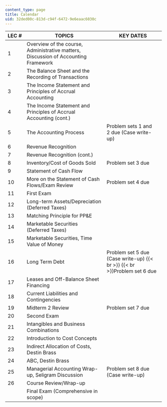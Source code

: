 ```yaml
---
content_type: page
title: Calendar
uid: 32ded00c-813d-c94f-6472-9e6eaac6030c
---
```


| LEC # | TOPICS | KEY DATES |
| --- | --- | --- |
| 1 | Overview of the course, Administrative matters, Discussion of Accounting Framework |  |
| 2 | The Balance Sheet and the Recording of Transactions |  |
| 3 | The Income Statement and Principles of Accrual Accounting |  |
| 4 | The Income Statement and Principles of Accrual Accounting (cont.) |  |
| 5 | The Accounting Process | Problem sets 1 and 2 due (Case write-up) |
| 6 | Revenue Recognition |  |
| 7 | Revenue Recognition (cont.) |  |
| 8 | Inventory/Cost of Goods Sold | Problem set 3 due |
| 9 | Statement of Cash Flow |  |
| 10 | More on the Statement of Cash Flows/Exam Review | Problem set 4 due |
| 11 | First Exam |  |
| 12 | Long-term Assets/Depreciation (Deferred Taxes) |  |
| 13 | Matching Principle for PP&E |  |
| 14 | Marketable Securities (Deferred Taxes) |  |
| 15 | Marketable Securities, Time Value of Money |  |
| 16 | Long Term Debt | Problem set 5 due (Case write-up)  {{< br >}}  {{< br >}}Problem set 6 due |
| 17 | Leases and Off-Balance Sheet Financing |  |
| 18 | Current Liabilities and Contingencies |  |
| 19 | Midterm 2 Review | Problem set 7 due |
| 20 | Second Exam |  |
| 21 | Intangibles and Business Combinations |  |
| 22 | Introduction to Cost Concepts |  |
| 23 | Indirect Allocation of Costs, Destin Brass |  |
| 24 | ABC, Destin Brass |  |
| 25 | Managerial Accounting Wrap-up, Seligram Discussion | Problem set 8 due (Case write-up) |
| 26 | Course Review/Wrap-up |  |
|  | Final Exam (Comprehensive in scope) |